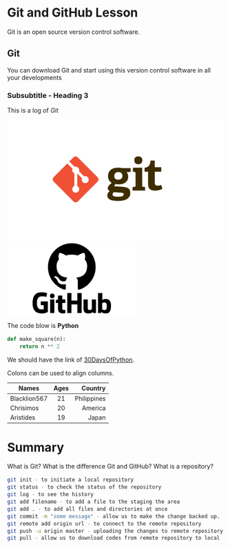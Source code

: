 # Git and GitHub Lesson

Git is an open source version control software.

## Git

You can download Git and start using this version control software in all your developments

### Subsubtitle - Heading 3

This is a log of *Git*

![Git log](./images/git.png)
![Git log](./images/github.png)

The code blow is **Python**

```py
def make_square(n):
    return n ** 2
```

We should have the link of [30DaysOfPython](https://github.com/Blacklion567/30Days-Javascript-Improving.).

Colons can be used to align columns.

| Names       | Ages          | Country  |
| ------------- |:-------------:| -----:|
| Blacklion567    | 21 | Philippines |
| Chrisimos      | 20      | America   |
| Aristides | 19      |   Japan |

# Summary


What is Git?
What is the difference Git and GitHub?
What is a repository?

```sh
git init - to initiate a local repository
git status - to check the status of the repository
git log - to see the history
git add filename - to add a file to the staging the area
git add . - to add all files and directories at once
git commit -m "some message" - allow us to make the change backed up.
git remote add origin url - to connect to the remote repository
git push -u origin master - uploading the changes to remote repository
git pull - allow us to download codes from remote repository to local
```
